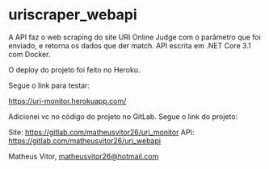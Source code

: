 # uriscraper_webapi
A API faz o web scraping do site URI Online Judge com o parâmetro que foi enviado, e retorna os dados que der match. API escrita em .NET Core 3.1 com Docker.


O deploy do projeto foi feito no Heroku. 

Segue o link para testar: 

https://uri-monitor.herokuapp.com/


Adicionei vc no código do projeto no GitLab. Segue o link do projeto:

Site: https://gitlab.com/matheusvitor26/uri_monitor
API: https://gitlab.com/matheusvitor26/uri_webapi


Matheus Vitor, 
matheusvitor26@hotmail.com 
